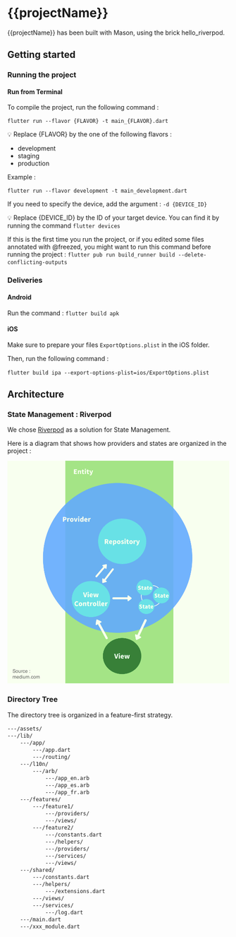 # {{projectName}}

{{projectName}} has been built with Mason, using the brick hello_riverpod.

## Getting started

### Running the project

#### Run from Terminal

To compile the project, run the following command :

```shell
flutter run --flavor {FLAVOR} -t main_{FLAVOR}.dart
```

💡 Replace {FLAVOR} by the one of the following flavors :

- development
- staging
- production

Example :

```shell
flutter run --flavor development -t main_development.dart
```

If you need to specify the device, add the argument :
`-d {DEVICE_ID}`

💡 Replace {DEVICE_ID} by the ID of your target device. You can find it by running the command `flutter devices`

If this is the first time you run the project, or if you edited some files annotated with @freezed, you might want to run this command before running the project :
`flutter pub run build_runner build --delete-conflicting-outputs`

### Deliveries

#### Android

Run the command : `flutter build apk`

#### iOS

Make sure to prepare your files `ExportOptions.plist` in the iOS folder.

Then, run the following command :

`flutter build ipa --export-options-plist=ios/ExportOptions.plist`

## Architecture

### State Management : Riverpod

We chose [Riverpod](https://riverpod.dev/) as a solution for State Management.

Here is a diagram that shows how providers and states are organized in the project :

![App Architecture Diagram](assets/readme/architecture_riverpod.png)

### Directory Tree

The directory tree is organized in a feature-first strategy.

```text
---/assets/
---/lib/
    ---/app/
        ---/app.dart
        ---/routing/ 
    ---/l10n/
        ---/arb/
            ---/app_en.arb
            ---/app_es.arb
            ---/app_fr.arb
    ---/features/
        ---/feature1/
            ---/providers/
            ---/views/
        ---/feature2/
            ---/constants.dart
            ---/helpers/
            ---/providers/
            ---/services/
            ---/views/
    ---/shared/
        ---/constants.dart
        ---/helpers/
            ---/extensions.dart
        ---/views/
        ---/services/
            ---/log.dart
    ---/main.dart
    ---/xxx_module.dart
```
